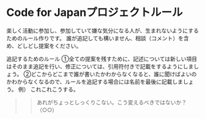 Code for Japanプロジェクトルール
========================

楽しく活動に参加し、参加していて嫌な気分になる人が、生まれないようにするためのルール作りです。
誰が追記しても構いません、相談（コメント）を含め、どしどし提案をください。

追記するためのルール
①全ての提案を残すために、記述については新しい項目はそのまま追記を行い、修正については、引用符付きで記載をするようにしましょう。
②どこからどこまで誰が書いたかわからなくなると、誰に聞けばよいのかわからなくなるので、ルールを追記する場合には名前を最後に記載しましょう。
例）
これこれこうする。
>>あれがちょっとしっくりこない。こう変えるべきではないか？（○○）

